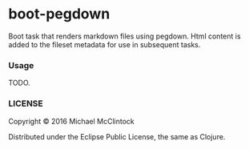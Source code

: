 # boot-pegdown

Boot task that renders markdown files using pegdown. Html content is added to
the fileset metadata for use in subsequent tasks.

### Usage

TODO.

### LICENSE

Copyright © 2016 Michael McClintock

Distributed under the Eclipse Public License, the same as Clojure.
